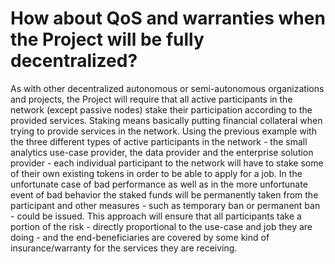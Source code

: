 # How about QoS and warranties when the Project will be fully decentralized?

As with other decentralized autonomous or semi-autonomous organizations and projects, the Project will require that all active participants in the network (except passive nodes) stake their participation according to the provided services. Staking means basically putting financial collateral when trying to provide services in the network. Using the previous example with the three different types of active participants in the network - the small analytics use-case provider, the data provider and the enterprise solution provider - each individual participant to the network will have to stake some of their own existing tokens in order to be able to apply for a job. In the unfortunate case of bad performance as well as in the more unfortunate event of bad behavior the staked funds will be permanently taken from the participant and other measures - such as temporary ban or permanent ban - could be issued. This approach will ensure that all participants take a portion of the risk - directly proportional to the use-case and job they are doing - and the end-beneficiaries are covered by some kind of insurance/warranty for the services they are receiving.
